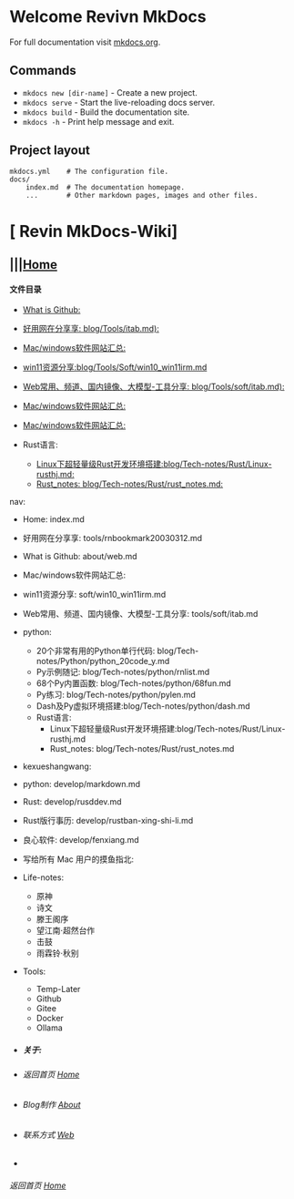 # Welcome Revivn MkDocs

For full documentation visit [mkdocs.org](https://www.mkdocs.org).

## Commands

* `mkdocs new [dir-name]` - Create a new project.
* `mkdocs serve` - Start the live-reloading docs server.
* `mkdocs build` - Build the documentation site.
* `mkdocs -h` - Print help message and exit.

## Project layout

    mkdocs.yml    # The configuration file.
    docs/
        index.md  # The documentation homepage.
        ...       # Other markdown pages, images and other files.






# [ Revin MkDocs-Wiki]
## |||[Home](index.md)
#### 文件目录

   - [What is Github:](about/web.md)
   - [好用网在分享享: blog/Tools/itab.md):](blog/Tools/itab.md)
   - [Mac/windows软件网站汇总:](blog/Tools/rnbookmark20030312.md)
   - [win11资源分享:blog/Tools/Soft/win10_win11irm.md](blog/Tools/Soft/win10_win11irm.md)
   - [Web常用、频道、国内镜像、大模型-工具分享: blog/Tools/soft/itab.md):](blog/Tools/rnbookmark20030312.md)
   - [Mac/windows软件网站汇总:](blog/Tools/rnbookmark20030312.md)
   - [Mac/windows软件网站汇总:](blog/Tools/rnbookmark20030312.md)






   - Rust语言:
     - [Linux下超轻量级Rust开发环境搭建:blog/Tech-notes/Rust/Linux-rusthj.md:](blog/Tech-notes/Rust/Linux-rusthj.md)
     - [Rust_notes: blog/Tech-notes/Rust/rust_notes.md:](blog/Tech-notes/Rust/rust_notes.md)

 nav: 
   - Home: index.md
   - 好用网在分享享: tools/rnbookmark20030312.md
   - What is Github: about/web.md
   - Mac/windows软件网站汇总:
   - win11资源分享: soft/win10_win11irm.md
   - Web常用、频道、国内镜像、大模型-工具分享: tools/soft/itab.md
   - python:
     - 20个非常有用的Python单行代码: blog/Tech-notes/Python/python_20code_y.md
     - Py示例随记: blog/Tech-notes/python/rnlist.md
     - 68个Py内置函数: blog/Tech-notes/python/68fun.md
     - Py练习: blog/Tech-notes/python/pylen.md
     - Dash及Py虚拟环境搭建:blog/Tech-notes/python/dash.md
     - Rust语言:
       - Linux下超轻量级Rust开发环境搭建:blog/Tech-notes/Rust/Linux-rusthj.md
       - Rust\_notes: blog/Tech-notes/Rust/rust_notes.md
   - kexueshangwang: 
   - python: develop/markdown.md
   - Rust: develop/rusddev.md
   - Rust版行事历: develop/rustban-xing-shi-li.md
   - 良心软件: develop/fenxiang.md
   - 写给所有 Mac 用户的摸鱼指北: 
   - Life-notes:
     - 原神
     - 诗文
     - 滕王阁序
     - 望江南·超然台作
     - 击鼓
     - 雨霖铃·秋别
   - Tools:
      - Temp-Later
      - Github
      - Gitee
      - Docker
      - Ollama

   - ##### 关于:




*  ######  返回首页 [Home][Home]  
-  ###### Blog制作 [About][About]
-  ###### 联系方式  [Web][About]
-  


[Home]: index.md
[About]: about/web.md
[Web]: about/web.md




  ######  返回首页 [Home][Home]
   [Home]: index.md
